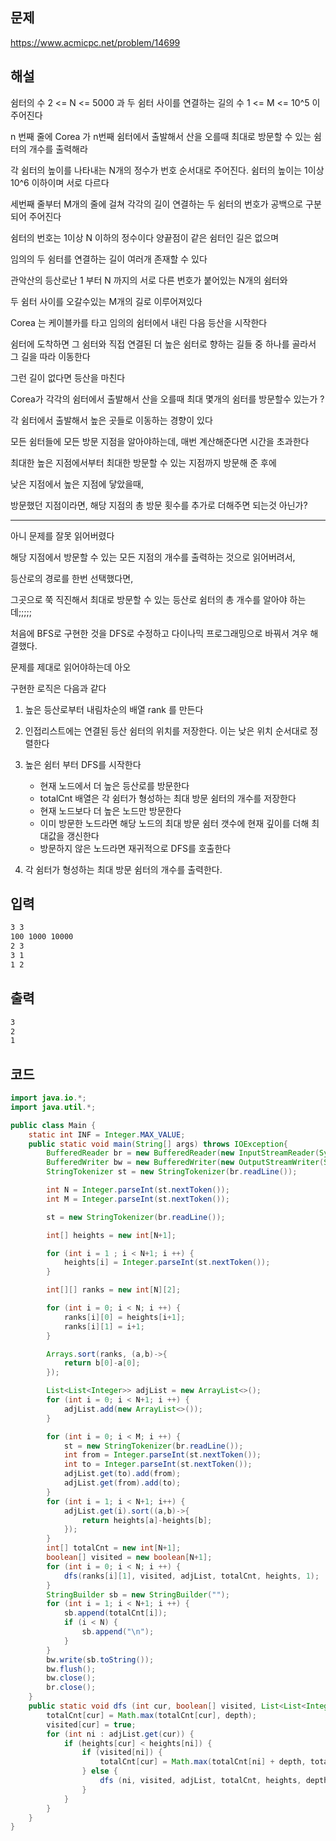 ## 문제

https://www.acmicpc.net/problem/14699

## 해설

쉼터의 수 2 <= N <= 5000 과 두 쉼터 사이를 연결하는 길의 수 1 <= M <= 10^5 이 주어진다

n 번째 줄에 Corea 가 n번째 쉼터에서 출발해서 산을 오를때 최대로 방문할 수 있는 쉼터의 개수를 출력해라

각 쉼터의 높이를 나타내는 N개의 정수가 번호 순서대로 주어진다. 쉼터의 높이는 1이상 10^6 이하이며 서로 다르다

세번째 줄부터 M개의 줄에 걸쳐 각각의 길이 연결하는 두 쉼터의 번호가 공백으로 구분되어 주어진다

쉼터의 번호는 1이상 N 이하의 정수이다 양끝점이 같은 쉼터인 길은 없으며

임의의 두 쉼터를 연결하는 길이 여러개 존재할 수 있다

관악산의 등산로난 1 부터 N 까지의 서로 다른 번호가 붙어있는 N개의 쉼터와

두 쉼터 사이를 오갈수있는 M개의 길로 이루어져있다

Corea 는 케이블카를 타고 임의의 쉼터에서 내린 다음 등산을 시작한다

쉼터에 도착하면 그 쉼터와 직접 연결된 더 높은 쉼터로 향하는 길들 중 하나를 골라서 그 길을 따라 이동한다

그런 길이 없다면 등산을 마친다

Corea가 각각의 쉼터에서 출발해서 산을 오를때 최대 몇개의 쉼터를 방문할수 있는가 ?

각 쉼터에서 출발해서 높은 곳들로 이동하는 경향이 있다

모든 쉼터들에 모든 방문 지점을 알아야하는데, 매번 계산해준다면 시간을 초과한다

최대한 높은 지점에서부터 최대한 방문할 수 있는 지점까지 방문해 준 후에

낮은 지점에서 높은 지점에 닿았을때,

방문했던 지점이라면, 해당 지점의 총 방문 횟수를 추가로 더해주면 되는것 아닌가?

-----

아니 문제를 잘못 읽어버렸다

해당 지점에서 방문할 수 있는 모든 지점의 개수를 출력하는 것으로 읽어버려서,

등산로의 경로를 한번 선택했다면,

그곳으로 쭉 직진해서 최대로 방문할 수 있는 등산로 쉼터의 총 개수를 알아야 하는데;;;;;

처음에 BFS로 구현한 것을 DFS로 수정하고 다이나믹 프로그래밍으로 바꿔서 겨우 해결했다.

문제를 제대로 읽어야하는데 아오

구현한 로직은 다음과 같다

1. 높은 등산로부터 내림차순의 배열 rank 를 만든다

2. 인접리스트에는 연결된 등산 쉼터의 위치를 저장한다. 이는 낮은 위치 순서대로 정렬한다

3. 높은 쉼터 부터 DFS를 시작한다
    - 현재 노드에서 더 높은 등산로를 방문한다
    - totalCnt 배열은 각 쉼터가 형성하는 최대 방문 쉼터의 개수를 저장한다
    - 현재 노드보다 더 높은 노드만 방문한다
    - 이미 방문한 노드라면 해당 노드의 최대 방문 쉼터 갯수에 현재 깊이를 더해 최대값을 갱신한다
    - 방문하지 않은 노드라면 재귀적으로 DFS를 호출한다
4. 각 쉼터가 형성하는 최대 방문 쉼터의 개수를 출력한다.





## 입력
```txt
3 3
100 1000 10000
2 3
3 1
1 2
```

## 출력
```txt
3
2
1
```

## 코드

```java
import java.io.*;
import java.util.*;

public class Main {
    static int INF = Integer.MAX_VALUE;
    public static void main(String[] args) throws IOException{
        BufferedReader br = new BufferedReader(new InputStreamReader(System.in));
        BufferedWriter bw = new BufferedWriter(new OutputStreamWriter(System.out));
        StringTokenizer st = new StringTokenizer(br.readLine());

        int N = Integer.parseInt(st.nextToken());
        int M = Integer.parseInt(st.nextToken());

        st = new StringTokenizer(br.readLine());

        int[] heights = new int[N+1];

        for (int i = 1 ; i < N+1; i ++) {
            heights[i] = Integer.parseInt(st.nextToken());
        }

        int[][] ranks = new int[N][2];

        for (int i = 0; i < N; i ++) {
            ranks[i][0] = heights[i+1];
            ranks[i][1] = i+1;
        }

        Arrays.sort(ranks, (a,b)->{
            return b[0]-a[0];
        });

        List<List<Integer>> adjList = new ArrayList<>();
        for (int i = 0; i < N+1; i ++) {
            adjList.add(new ArrayList<>());
        }

        for (int i = 0; i < M; i ++) {
            st = new StringTokenizer(br.readLine());
            int from = Integer.parseInt(st.nextToken());
            int to = Integer.parseInt(st.nextToken());
            adjList.get(to).add(from);
            adjList.get(from).add(to);
        }
        for (int i = 1; i < N+1; i++) {
            adjList.get(i).sort((a,b)->{
                return heights[a]-heights[b];
            });
        }
        int[] totalCnt = new int[N+1];
        boolean[] visited = new boolean[N+1];
        for (int i = 0; i < N; i ++) {
            dfs(ranks[i][1], visited, adjList, totalCnt, heights, 1);
        }
        StringBuilder sb = new StringBuilder("");
        for (int i = 1; i < N+1; i ++) {
            sb.append(totalCnt[i]);
            if (i < N) {
                sb.append("\n");
            }
        }
        bw.write(sb.toString());
        bw.flush();
        bw.close();
        br.close();
    }
    public static void dfs (int cur, boolean[] visited, List<List<Integer>> adjList, int[] totalCnt, int[] heights, int depth) {
        totalCnt[cur] = Math.max(totalCnt[cur], depth);
        visited[cur] = true;
        for (int ni : adjList.get(cur)) {
            if (heights[cur] < heights[ni]) {
                if (visited[ni]) {
                    totalCnt[cur] = Math.max(totalCnt[ni] + depth, totalCnt[cur]);
                } else {
                    dfs (ni, visited, adjList, totalCnt, heights, depth+1);
                }
            }
        }
    }
}
```
